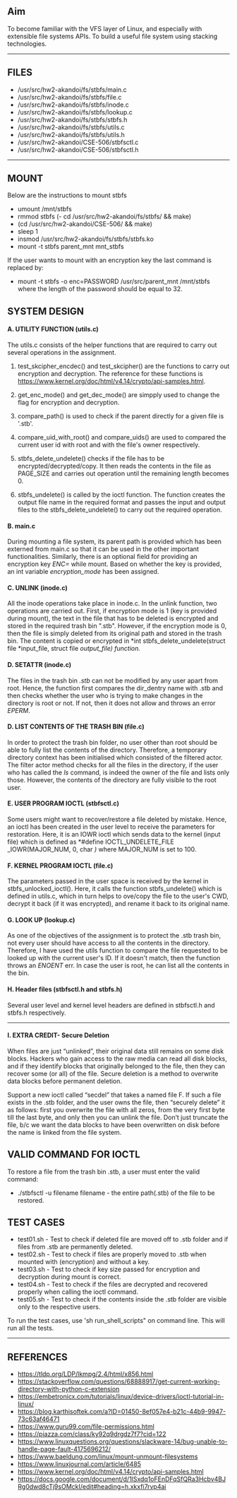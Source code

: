 ## Aim
To become familiar with the VFS layer of Linux, and especially with extensible file systems APIs.  To build a useful file system using stacking technologies. 

---

## FILES

- /usr/src/hw2-akandoi/fs/stbfs/main.c
- /usr/src/hw2-akandoi/fs/stbfs/file.c
- /usr/src/hw2-akandoi/fs/stbfs/inode.c
- /usr/src/hw2-akandoi/fs/stbfs/lookup.c
- /usr/src/hw2-akandoi/fs/stbfs/stbfs.h
- /usr/src/hw2-akandoi/fs/stbfs/utils.c
- /usr/src/hw2-akandoi/fs/stbfs/utils.h
- /usr/src/hw2-akandoi/CSE-506/stbfsctl.c
- /usr/src/hw2-akandoi/CSE-506/stbfsctl.h
---

## MOUNT
Below are the instructions to mount stbfs

- umount /mnt/stbfs
- rmmod stbfs
(- cd /usr/src/hw2-akandoi/fs/stbfs/ && make)
- (cd /usr/src/hw2-akandoi/CSE-506/ && make)
- sleep 1
- insmod /usr/src/hw2-akandoi/fs/stbfs/stbfs.ko
- mount -t stbfs parent_mnt mnt_stbfs

If the user wants to mount with an encryption key the last command is replaced by:
- mount -t stbfs -o enc=PASSWORD /usr/src/parent_mnt /mnt/stbfs 
where the length of the password should be equal to 32.

## SYSTEM DESIGN

#### A. UTILITY FUNCTION (utils.c)
The utils.c consists of the helper functions that are required to carry out several operations in the assignment.
1. test_skcipher_encdec() and test_skcipher() are the functions to carry out encryption and decryption. The reference for these functions is https://www.kernel.org/doc/html/v4.14/crypto/api-samples.html.

2. get_enc_mode() and get_dec_mode() are simpply used to change the flag for encryption and decryption.

3. compare_path() is used to check if the parent directly for a given file is '.stb'.

4. compare_uid_with_root() and compare_uids() are used to compared the current user id with root and with the file's owner respectively.

5. stbfs_delete_undelete() checks if the file has to be encrypted/decrypted/copy. It then reads the contents in the file as PAGE_SIZE and carries out operation until the remaining length becomes 0. 

6. stbfs_undelete() is called by the ioctl function. The function creates the output file name in the required format and passes the input and output files to the stbfs_delete_undelete() to carry out the required operation.

#### B. main.c
During mounting a file system, its parent path is provided which has been externed from main.c so that it can be used in the other important functionalities. Similarly, there is an optional field for providing an encryption key *ENC=* while mount. Based on whether the key is provided, an int variable *encryption_mode* has been assigned.
#### C. UNLINK (inode.c)

All the inode operations take place in inode.c. In the unlink function, two operations are carried out. First, if encryption mode is 1 (key is provided during mount), the text in the file that has to be deleted is encrypted and stored in the required trash bin ".stb". However, if the encryption mode is 0, then the file is simply deleted from its original path and stored in the trash bin. 
The content is copied or encrypted in *int stbfs_delete_undelete(struct file *input_file, struct file *output_file) function.* 

#### D. SETATTR (inode.c)
The files in the trash bin *.stb* can not be modified by any user apart from root. Hence, the function first compares the dir_dentry name with .stb and then checks whether the user who is trying to make changes in the directory is root or not. If not, then it does not allow and throws an error *EPERM*.

#### D. LIST CONTENTS OF THE TRASH BIN (file.c)
In order to protect the trash bin folder, no user other than root should be able to fully list the contents of the directory. Therefore, a temporary directory context has been initialised which consisted of the filtered actor. The filter actor method checks for all the files in the directory, if the user who has called the *ls* command, is indeed the owner of the file and lists only those. However, the contents of the directory are fully visible to the root user. 

#### E. USER PROGRAM IOCTL (stbfsctl.c)
Some users might want to recover/restore a file deleted by mistake. Hence, an ioctl has been created in the user level to receive the parameters for restoration. Here, it is an IOWR ioctl which sends data to the kernel (input file) which is defined as *#define IOCTL_UNDELETE_FILE _IOWR(MAJOR_NUM, 0, char *)* where MAJOR_NUM is set to 100. 

#### F. KERNEL PROGRAM IOCTL (file.c)
The parameters passed in the user space is received by the kernel in stbfs_unlocked_ioctl(). Here, it calls the function stbfs_undelete() which is defined in utils.c, which in turn helps to ove/copy the file to the user's CWD, decrypt it back (if it was encrypted), and rename it back to its original name.

#### G. LOOK UP (lookup.c)
As one of the objectives of the assignment is to protect the .stb trash bin, not every user should have access to all the contents in the directory. Therefore, I have used the utils function to compare the file requested to be looked up with the current user's ID. If it doesn't match, then the function throws an *ENOENT* err. In case the user is root, he can list all the contents in the bin.

#### H. Header files (stbfsctl.h and stbfs.h)
Several user level and kernel level headers are defined in stbfsctl.h and stbfs.h respectively.

---

#### I. EXTRA CREDIT- Secure Deletion
When files are just “unlinked”, their original data still remains on some disk blocks.  Hackers who gain access to the raw media can read all disk blocks, and if they identify blocks that originally belonged to the file, then they can recover some (or all) of the file.  Secure deletion is a method to overwrite data blocks before permanent deletion.

Support a new ioctl called “secdel” that takes a named file F.  If such a file exists in the .stb folder, and the user owns the file, then “securely delete” it as follows: first you overwrite the file with all zeros, from the very first byte till the last byte, and only then y​​ou can unlink the file.  Don’t just truncate the file, b/c we want the data blocks to have been overwritten on disk before the name is linked from the file system.


## VALID COMMAND FOR IOCTL
To restore a file from the trash bin .stb, a user must enter the valid command:
  * ./stbfsctl -u filename
filename - the entire path(.stb) of the file to be restored.

## TEST CASES

  * test01.sh - Test to check if deleted file are moved off to .stb folder and if files from .stb are permanently deleted.
  * test02.sh - Test to check if files are properly moved to .stb when mounted with (encryption) and without a key.
  * test03.sh - Test to check if key size passed for encryption and decryption during mount is correct.
  * test04.sh - Test to check if the files are decrypted and recovered properly when calling the ioctl command.
  * test05.sh - Test to check if the contents inside the .stb folder are visible only to the respective users.

   To run the test cases, use 'sh run_shell_scripts" on command line. This will run all the tests.

---

## REFERENCES
* https://tldp.org/LDP/lkmpg/2.4/html/x856.html
* https://stackoverflow.com/questions/68888917/get-current-working-directory-with-python-c-extension
* https://embetronicx.com/tutorials/linux/device-drivers/ioctl-tutorial-in-linux/
* https://blog.karthisoftek.com/a?ID=01450-8ef057e4-b21c-44b9-9947-73c63af46471
* https://www.guru99.com/file-permissions.html
* https://piazza.com/class/ky92q9drgdz7f7?cid=122
* https://www.linuxquestions.org/questions/slackware-14/bug-unable-to-handle-page-fault-4175696212/
* https://www.baeldung.com/linux/mount-unmount-filesystems
* https://www.linuxjournal.com/article/6485
* https://www.kernel.org/doc/html/v4.14/crypto/api-samples.html
* https://docs.google.com/document/d/1lSxdq1oFEnDFqSfQRa3Hcbv4BJRg0dwd8cTj9sOMckI/edit#heading=h.xkxfi7rvp4ai
